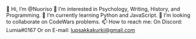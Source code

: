 👋 Hi, I’m @Nuoriso
👀 I’m interested in Psychology, Writing, History, and Programming.
🌱 I’m currently learning Python and JavaScript.
💞️ I’m looking to collaborate on CodeWars problems.
📫 How to reach me:
On Discord: Lumia#0167
Or on E-mail: lupsakkakurki@gmail.com

<!---
Nuoriso/Nuoriso is a ✨ special ✨ repository because its `README.md` (this file) appears on your GitHub profile.
You can click the Preview link to take a look at your changes.
--->
